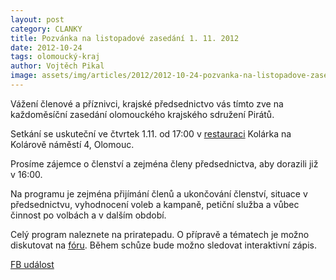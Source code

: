 ```yaml
---
layout: post
category: CLANKY
title: Pozvánka na listopadové zasedání 1. 11. 2012
date: 2012-10-24
tags: olomoucký-kraj
author: Vojtěch Pikal
image: assets/img/articles/2012/2012-10-24-pozvanka-na-listopadove-zasedani-01-11-2012.jpg   #751x422 pixelu
---
```

Vážení členové a příznivci, krajské předsednictvo vás tímto zve na každoměsíční zasedání olomouckého krajského sdružení Pirátů.

Setkání se uskuteční ve čtvrtek 1.11. od 17:00 v [restauraci](https://forum.pirati.cz/viewtopic.php?f=80&t=9923&p=168535#p168535) Kolárka na Kolárově náměstí 4, Olomouc.

Prosíme zájemce o členství a zejména členy předsednictva, aby dorazili již v 16:00.

Na programu je zejména přijímání členů a ukončování členství, situace v předsednictvu, vyhodnocení voleb a kampaně, petiční služba a vůbec činnost po volbách a v dalším období.

Celý program naleznete na priratepadu. O přípravě a tématech je možno diskutovat na [fóru](https://forum.pirati.cz/viewtopic.php?f=80&t=13773). Během schůze bude možno sledovat interaktivní zápis.

[FB událost](https://www.facebook.com/events/545599585455215)






